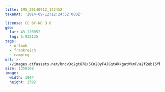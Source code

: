 ```yaml
---
title: IMG_20140912_142452
takenAt: '2014-09-12T12:24:52.000Z'

license: CC BY-ND 3.0
geo:
  lat: 43.120052
  lng: 5.932125
tags:
  - urlaub
  - frankreich
  - camping
url: >-
  //images.ctfassets.net/bncv3c2gt878/5Cn20yF4JCqtAkkgatWkmF/a2f2eb15fb11c7c70a9085a402ec48a8/img_20140912_142452_28208740932_o
size: 1350168
image:
  width: 1944
  height: 2592
---
```

